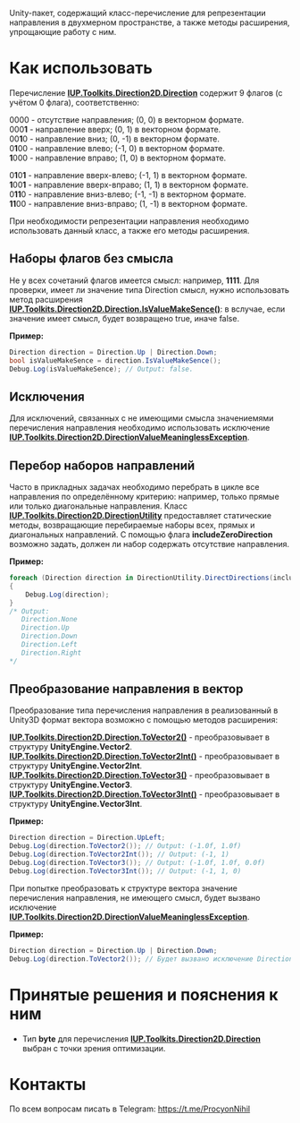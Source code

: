Unity-пакет, содержащий класс-перечисление для репрезентации направления в двухмерном пространстве, а также методы расширения, упрощающие работу с ним.

# Как использовать
Перечисление **[IUP.Toolkits.Direction2D.Direction](https://github.com/Post-Enot/direction-2d/blob/main/Direction%202D/Runtime/Direction.cs#L9)** содержит 9 флагов (с учётом 0 флага), соответственно:

0000 - отсутствие направления; (0, 0) в векторном формате.  
000**1** - направление вверх; (0, 1) в векторном формате.  
00**1**0 - направление вниз; (0, -1) в векторном формате.  
0**1**00 - направление влево; (-1, 0) в векторном формате.  
**1**000 - направление вправо; (1, 0) в векторном формате.

0**1**0**1** - направление вверх-влево; (-1, 1) в векторном формате.  
**1**00**1** - направление вверх-вправо; (1, 1) в векторном формате.  
0**11**0 - направление вниз-влево; (-1, -1) в векторном формате.  
**11**00 - направление вниз-вправо; (1, -1) в векторном формате.

При необходимости репрезентации направления необходимо использовать данный класс, а также его методы расширения.

## Наборы флагов без смысла

Не у всех сочетаний флагов имеется смысл: например, 
**1111**. Для проверки, имеет ли значение типа Direction смысл, нужно использовать метод расширения
**[IUP.Toolkits.Direction2D.Direction.IsValueMakeSence()](https://github.com/Post-Enot/direction-2d/blob/main/Direction%202D/Runtime/DirectionExtension.cs#L103)**: в 
вслучае, если значение имеет смысл, будет возвращено true, иначе false.

**Пример:**

```c#
Direction direction = Direction.Up | Direction.Down;
bool isValueMakeSence = direction.IsValueMakeSence();
Debug.Log(isValueMakeSence); // Output: false.
```

## Исключения

Для исключений, связанных с не имеющими смысла значениемями перечисления направления необходимо использовать исключение 
**[IUP.Toolkits.Direction2D.DirectionValueMeaninglessException](https://github.com/Post-Enot/direction-2d/blob/main/Direction%202D/Runtime/DirectionValueMeaninglessException.cs#L8)**.

## Перебор наборов направлений

Часто в прикладных задачах необходимо перебрать в цикле все направления по определённому критерию: например, только прямые или только диагональные направления. 
Класс **[IUP.Toolkits.Direction2D.DirectionUtility](https://github.com/Post-Enot/direction-2d/blob/main/Direction%202D/Runtime/DirectionUtility.cs#L8)** предоставляет 
статические методы, возвращающие перебираемые наборы всех, прямых и диагональных направлений. С помощью флага **includeZeroDirection** возможно задать, должен ли 
набор содержать отсутствие направления.

**Пример:**

```c#
foreach (Direction direction in DirectionUtility.DirectDirections(includeZeroDirection: true))
{
    Debug.Log(direction);
}
/* Output:
   Direction.None
   Direction.Up
   Direction.Down
   Direction.Left
   Direction.Right
*/
```

## Преобразование направления в вектор

Преобразование типа перечисления направления в реализованный в Unity3D формат вектора возможно с помощью методов расширения:  

**[IUP.Toolkits.Direction2D.Direction.ToVector2()](https://github.com/Post-Enot/direction-2d/blob/main/Direction%202D/Runtime/DirectionExtension.cs#L16)** - преобразовывает в структуру **UnityEngine.Vector2**.  
**[IUP.Toolkits.Direction2D.Direction.ToVector2Int()](https://github.com/Post-Enot/direction-2d/blob/main/Direction%202D/Runtime/DirectionExtension.cs#L38)** - преобразовывает в структуру **UnityEngine.Vector2Int**.  
**[IUP.Toolkits.Direction2D.Direction.ToVector3()](https://github.com/Post-Enot/direction-2d/blob/main/Direction%202D/Runtime/DirectionExtension.cs#L60)** - преобразовывает в структуру **UnityEngine.Vector3**.  
**[IUP.Toolkits.Direction2D.Direction.ToVector3Int()](https://github.com/Post-Enot/direction-2d/blob/main/Direction%202D/Runtime/DirectionExtension.cs#L82)** - преобразовывает в структуру **UnityEngine.Vector3Int**.

**Пример:**

```c#
Direction direction = Direction.UpLeft;
Debug.Log(direction.ToVector2()); // Output: (-1.0f, 1.0f)
Debug.Log(direction.ToVector2Int()); // Output: (-1, 1)
Debug.Log(direction.ToVector3()); // Output: (-1.0f, 1.0f, 0.0f)
Debug.Log(direction.ToVector3Int()); // Output: (-1, 1, 0)
```

При попытке преобразовать к структуре вектора значение перечисления направления, не имеющего смысл, будет вызвано исключение 
**[IUP.Toolkits.Direction2D.DirectionValueMeaninglessException](https://github.com/Post-Enot/direction-2d/blob/main/Direction%202D/Runtime/DirectionValueMeaninglessException.cs#L8)**.

**Пример:**

```c#
Direction direction = Direction.Up | Direction.Down;
Debug.Log(direction.ToVector2()); // Будет вызвано исключение DirectionValueMeaninglessException
```

# Принятые решения и пояснения к ним
 * Тип **byte** для перечисления **[IUP.Toolkits.Direction2D.Direction](https://github.com/Post-Enot/direction-2d/blob/main/Direction%202D/Runtime/Direction.cs#L9)** выбран с точки зрения оптимизации.

# Контакты
По всем вопросам писать в Telegram: https://t.me/ProcyonNihil
